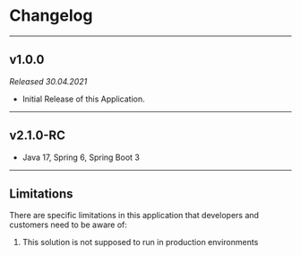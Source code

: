 Changelog
================================================================================
---

## v1.0.0

*Released 30.04.2021*

- Initial Release of this Application.

---
## v2.1.0-RC

- Java 17, Spring 6, Spring Boot 3

---


## Limitations

There are specific limitations in this application that developers and customers
need to be aware of:

1. This solution is not supposed to run in production environments
